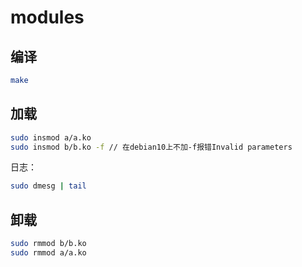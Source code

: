 # modules

## 编译

```bash
make
```

## 加载

```bash
sudo insmod a/a.ko
sudo insmod b/b.ko -f // 在debian10上不加-f报错Invalid parameters
```

日志：

```bash
sudo dmesg | tail
```

## 卸载

```bash
sudo rmmod b/b.ko
sudo rmmod a/a.ko
```

